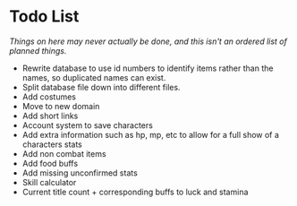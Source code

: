 Todo List
========

_Things on here may never actually be done, and this isn't an ordered list of planned things._

* Rewrite database to use id numbers to identify items rather than the names, so duplicated names can exist.
* Split database file down into different files.
* Add costumes
* Move to new domain
* Add short links
* Account system to save characters
* Add extra information such as hp, mp, etc to allow for a full show of a characters stats
* Add non combat items
* Add food buffs
* Add missing unconfirmed stats
* Skill calculator
* Current title count + corresponding buffs to luck and stamina
